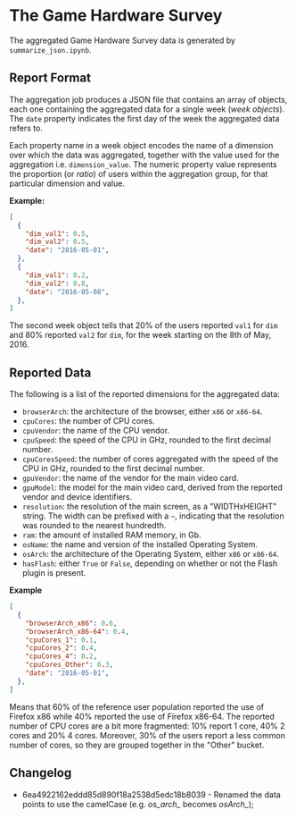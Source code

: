 The Game Hardware Survey
========================
The aggregated Game Hardware Survey data is generated by `summarize_json.ipynb`.

Report Format
-------------
The aggregation job produces a JSON file that contains an array of objects, each one containing the aggregated data for a single week (_week objects_). The `date` property indicates the first day of the week the aggregated data refers to.

Each property name in a week object encodes the name of a dimension over which the data was aggregated, together with the value used for the aggregation i.e. `dimension_value`. The numeric property value represents the proportion (or _ratio_) of users within the aggregation group, for that particular dimension and value.

**Example:**
```json
[
  {
    "dim_val1": 0.5,
    "dim_val2": 0.5,
    "date": "2016-05-01",
  },
  {
    "dim_val1": 0.2,
    "dim_val2": 0.8,
    "date": "2016-05-08",
  },
]
```

The second week object tells that 20% of the users reported `val1` for `dim` and 80% reported `val2` for `dim`, for the week starting on the 8th of May, 2016.

Reported Data
-------------
The following is a list of the reported dimensions for the aggregated data:

* `browserArch`: the architecture of the browser, either `x86` or `x86-64`.
* `cpuCores`: the number of CPU cores.
* `cpuVendor`: the name of the CPU vendor.
* `cpuSpeed`: the speed of the CPU in GHz, rounded to the first decimal number.
* `cpuCoresSpeed`: the number of cores aggregated with the speed of the CPU in GHz, rounded to the first decimal number.
* `gpuVendor`: the name of the vendor for the main video card.
* `gpuModel`: the model for the main video card, derived from the reported vendor and device identifiers.
* `resolution`: the resolution of the main screen, as a "WIDTHxHEIGHT" string. The width can be prefixed with a `~`, indicating that the resolution was rounded to the nearest hundredth.
* `ram`: the amount of installed RAM memory, in Gb.
* `osName`: the name and version of the installed Operating System.
* `osArch`: the architecture of the Operating System, either `x86` or `x86-64`.
* `hasFlash`: either `True` or `False`, depending on whether or not the Flash plugin is present.

**Example**
```json
[
  {
    "browserArch_x86": 0.6,
    "browserArch_x86-64": 0.4,
    "cpuCores_1": 0.1,
    "cpuCores_2": 0.4,
    "cpuCores_4": 0.2,
    "cpuCores_Other": 0.3,
    "date": "2016-05-01",
  },
]
```

Means that 60% of the reference user population reported the use of Firefox x86 while 40% reported the use of Firefox x86-64. The reported number of CPU cores are a bit more fragmented: 10% report 1 core, 40% 2 cores and 20% 4 cores. Moreover, 30% of the users report a less common number of cores, so they are grouped together in the "Other" bucket.

Changelog
---------

* 6ea4922162eddd85d890f18a2538d5edc18b8039 - Renamed the data points to use the camelCase (e.g. *os_arch_* becomes *osArch_*);
